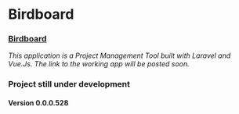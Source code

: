 # Birdboard

### [Birdboard](#)
*This application is a Project Management Tool built with Laravel and Vue.Js. The link to the working app will be posted soon.*

### Project still under development
#### Version 0.0.0.528
